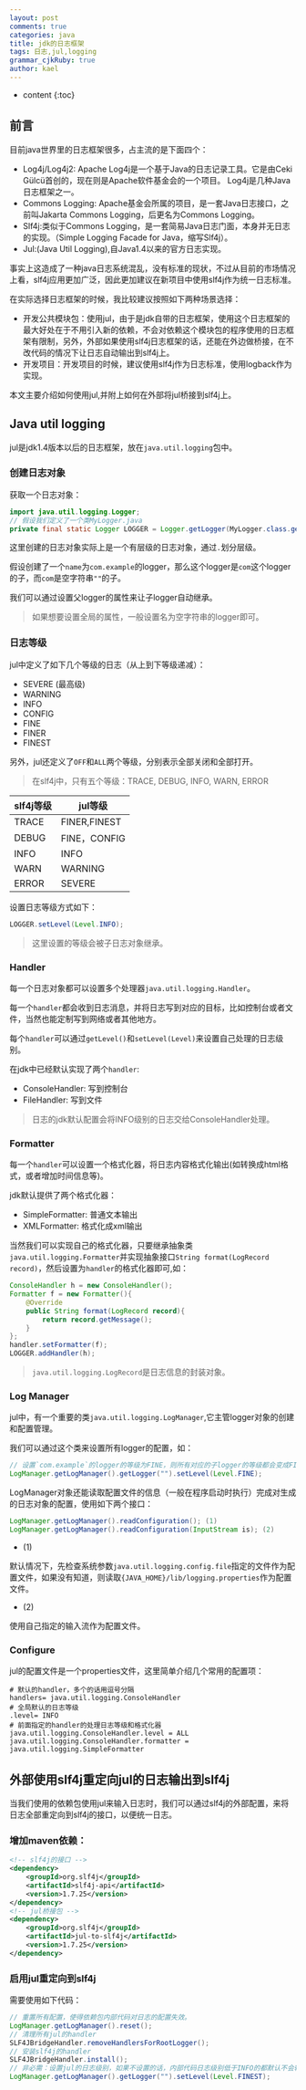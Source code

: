 ```yaml
---
layout: post
comments: true
categories: java
title: jdk的日志框架
tags: 日志,jul,logging
grammar_cjkRuby: true
author: kael
---
```


* content
{:toc}

## 前言

目前java世界里的日志框架很多，占主流的是下面四个：

* Log4j/Log4j2: Apache Log4j是一个基于Java的日志记录工具。它是由Ceki Gülcü首创的，现在则是Apache软件基金会的一个项目。 Log4j是几种Java日志框架之一。 
* Commons Logging: Apache基金会所属的项目，是一套Java日志接口，之前叫Jakarta Commons Logging，后更名为Commons Logging。
* Slf4j:类似于Commons Logging，是一套简易Java日志门面，本身并无日志的实现。（Simple Logging Facade for Java，缩写Slf4j）。
* Jul:(Java Util Logging),自Java1.4以来的官方日志实现。

事实上这造成了一种java日志系统混乱，没有标准的现状，不过从目前的市场情况上看，slf4j应用更加广泛，因此更加建议在新项目中使用slf4j作为统一日志标准。

在实际选择日志框架的时候，我比较建议按照如下两种场景选择：

* 开发公共模块包：使用jul，由于是jdk自带的日志框架，使用这个日志框架的最大好处在于不用引入新的依赖，不会对依赖这个模块包的程序使用的日志框架有限制，另外，外部如果使用slf4j日志框架的话，还能在外边做桥接，在不改代码的情况下让日志自动输出到slf4j上。
* 开发项目：开发项目的时候，建议使用slf4j作为日志标准，使用logback作为实现。

本文主要介绍如何使用jul,并附上如何在外部将jul桥接到slf4j上。

## Java util logging

jul是jdk1.4版本以后的日志框架，放在`java.util.logging`包中。

### 创建日志对象

获取一个日志对象：

```java
import java.util.logging.Logger;
// 假设我们定义了一个类MyLogger.java
private final static Logger LOGGER = Logger.getLogger(MyLogger.class.getName());
```

这里创建的日志对象实际上是一个有层级的日志对象，通过`.`划分层级。

假设创建了一个`name`为`com.example`的logger，那么这个logger是`com`这个logger的子，而`com`是空字符串`""`的子。

我们可以通过设置父logger的属性来让子logger自动继承。

> 如果想要设置全局的属性，一般设置名为空字符串的logger即可。

### 日志等级

jul中定义了如下几个等级的日志（从上到下等级递减）：

* SEVERE (最高级)
* WARNING
* INFO
* CONFIG
* FINE
* FINER
* FINEST

另外，jul还定义了`OFF`和`ALL`两个等级，分别表示全部关闭和全部打开。

> 在slf4j中，只有五个等级：TRACE, DEBUG, INFO, WARN, ERROR
>
|slf4j等级|jul等级|
|----|----|
|TRACE|FINER,FINEST| 
|DEBUG|FINE，CONFIG|
|INFO|INFO|
|WARN|WARNING|
|ERROR|SEVERE|
>

设置日志等级方式如下：

```java
LOGGER.setLevel(Level.INFO);
```

> 这里设置的等级会被子日志对象继承。

### Handler

每一个日志对象都可以设置多个处理器`java.util.logging.Handler`。

每一个`handler`都会收到日志消息，并将日志写到对应的目标，比如控制台或者文件，当然也能定制写到网络或者其他地方。

每个`handler`可以通过`getLevel()`和`setLevel(Level)`来设置自己处理的日志级别。

在jdk中已经默认实现了两个`handler`:

* ConsoleHandler: 写到控制台
* FileHandler: 写到文件

> 日志的jdk默认配置会将INFO级别的日志交给ConsoleHandler处理。

### Formatter

每一个`handler`可以设置一个格式化器，将日志内容格式化输出(如转换成html格式，或者增加时间信息等)。

jdk默认提供了两个格式化器：

* SimpleFormatter: 普通文本输出
* XMLFormatter: 格式化成xml输出

当然我们可以实现自己的格式化器，只要继承抽象类`java.util.logging.Formatter`并实现抽象接口`String format(LogRecord record)`，然后设置为`handler`的格式化器即可,如：

```java
ConsoleHandler h = new ConsoleHandler();
Formatter f = new Formatter(){
    @Override
    public String format(LogRecord record){
        return record.getMessage();
    }
};
handler.setFormatter(f);
LOGGER.addHandler(h);
```

> `java.util.logging.LogRecord`是日志信息的封装对象。

### Log Manager

jul中，有一个重要的类`java.util.logging.LogManager`,它主管logger对象的创建和配置管理。

我们可以通过这个类来设置所有logger的配置，如：

```java
// 设置`com.example`的logger的等级为FINE，则所有对应的子logger的等级都会变成FINE
LogManager.getLogManager().getLogger("").setLevel(Level.FINE);
```

LogManager对象还能读取配置文件的信息（一般在程序启动时执行）完成对生成的日志对象的配置，使用如下两个接口：

```java
LogManager.getLogManager().readConfiguration(); (1)
LogManager.getLogManager().readConfiguration(InputStream is); (2)
```

* (1)

默认情况下，先检查系统参数`java.util.logging.config.file`指定的文件作为配置文件，如果没有知道，则读取`{JAVA_HOME}/lib/logging.properties`作为配置文件。

* (2)

使用自己指定的输入流作为配置文件。

### Configure

jul的配置文件是一个properties文件，这里简单介绍几个常用的配置项：

```properties
# 默认的handler，多个的话用逗号分隔
handlers= java.util.logging.ConsoleHandler
# 全局默认的日志等级
.level= INFO
# 前面指定的handler的处理日志等级和格式化器
java.util.logging.ConsoleHandler.level = ALL
java.util.logging.ConsoleHandler.formatter = java.util.logging.SimpleFormatter
```

## 外部使用slf4j重定向jul的日志输出到slf4j

当我们使用的依赖包使用jul来输入日志时，我们可以通过slf4j的外部配置，来将日志全部重定向到slf4j的接口，以便统一日志。

### 增加maven依赖：

```xml
<!-- slf4j的接口 -->
<dependency>
    <groupId>org.slf4j</groupId>
    <artifactId>slf4j-api</artifactId>
    <version>1.7.25</version>
</dependency>
<!-- jul桥接包 -->
<dependency>
    <groupId>org.slf4j</groupId>
    <artifactId>jul-to-slf4j</artifactId>
    <version>1.7.25</version>
</dependency>
```

### 启用jul重定向到slf4j

需要使用如下代码：

```java
// 重置所有配置，使得依赖包内部代码对日志的配置失效。
LogManager.getLogManager().reset();
// 清理所有jul的handler
SLF4JBridgeHandler.removeHandlersForRootLogger();
// 安装slf4j的handler
SLF4JBridgeHandler.install();
// 非必需：设置jul的日志级别，如果不设置的话，内部代码日志级别低于INFO的都默认不会输出
LogManager.getLogManager().getLogger("").setLevel(Level.FINEST);
```